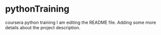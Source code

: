  
# pythonTraining
coursera python training
I am editing the README file. Adding some more details about the project description.
